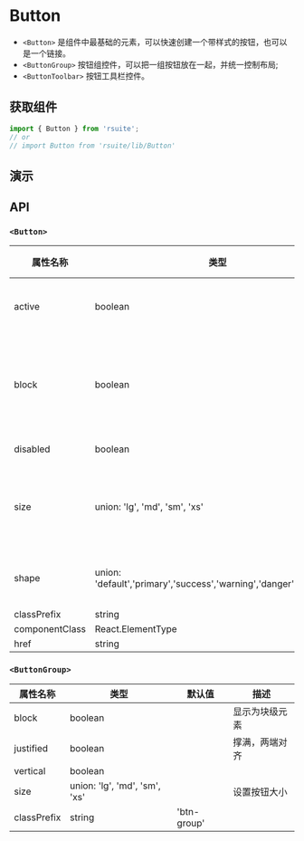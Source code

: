 # Button [<i class="icon icon-edit2" ></i>](https://github.com/rsuite/rsuite.github.io/blob/master/src/components/button/index.md)



- `<Button>` 是组件中最基础的元素，可以快速创建一个带样式的按钮，也可以是一个链接。
- `<ButtonGroup>` 按钮组控件，可以把一组按钮放在一起，并统一控制布局;
- `<ButtonToolbar>` 按钮工具栏控件。



## 获取组件


```js
import { Button } from 'rsuite';
// or
// import Button from 'rsuite/lib/Button'

```


## 演示

<!--{demo}-->


## API

### `<Button>`

| 属性名称           | 类型                                                                    | 默认值   | 描述      |
|----------------|-----------------------------------------------------------------------|-------|---------|
| active         | boolean                                                               |       | 激活状态    |
| block          | boolean                                                               |       | 显示为块级元素 |
| disabled       | boolean                                                               |       | 禁用      |
| size           | union: 'lg', 'md', 'sm', 'xs'                                         |       | 设置按钮大小  |
| shape          | union: 'default','primary','success','warning','danger','info','link' |       | 设置形状    |
| classPrefix    | string                                                                | 'btn' |         |
| componentClass | React.ElementType                                                     |       |         |
| href           | string                                                                |       |         |



### `<ButtonGroup>`

| 属性名称        | 类型                            | 默认值         | 描述      |
|-------------|-------------------------------|-------------|---------|
| block       | boolean                       |             | 显示为块级元素 |
| justified   | boolean                       |             | 撑满，两端对齐 |
| vertical    | boolean                       |             |         |
| size        | union: 'lg', 'md', 'sm', 'xs' |             | 设置按钮大小  |
| classPrefix | string                        | 'btn-group' |         |
